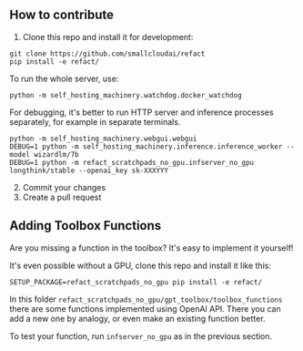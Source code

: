## How to contribute
1. Clone this repo and install it for development:

```commandline
git clone https://github.com/smallcloudai/refact
pip install -e refact/
```

To run the whole server, use:

```commandline
python -m self_hosting_machinery.watchdog.docker_watchdog
```

For debugging, it's better to run HTTP server and inference processes separately, for example in
separate terminals.

```commandline
python -m self_hosting_machinery.webgui.webgui
DEBUG=1 python -m self_hosting_machinery.inference.inference_worker --model wizardlm/7b
DEBUG=1 python -m refact_scratchpads_no_gpu.infserver_no_gpu longthink/stable --openai_key sk-XXXYYY
```
2. Commit your changes
3. Create a pull request

## Adding Toolbox Functions

Are you missing a function in the toolbox? It's easy to implement it yourself!

It's even possible without a GPU, clone this repo and install it like this:

```
SETUP_PACKAGE=refact_scratchpads_no_gpu pip install -e refact/
```

In this folder `refact_scratchpads_no_gpu/gpt_toolbox/toolbox_functions` there are some
functions implemented using OpenAI API. There you can add a new one by analogy, or even
make an existing function better.

To test your function, run `infserver_no_gpu` as in the previous section.

